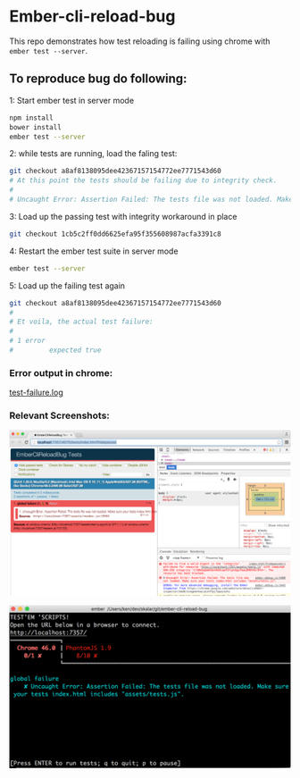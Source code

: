 # Ember-cli-reload-bug

This repo demonstrates how test reloading is failing using chrome with `ember test --server`.


## To reproduce bug do following:

1: Start ember test in server mode
```bash
npm install
bower install
ember test --server
```

2: while tests are running, load the faling test:
```bash
git checkout a8af8138095dee42367157154772ee7771543d60
# At this point the tests should be failing due to integrity check.
#
# Uncaught Error: Assertion Failed: The tests file was not loaded. Make sure your tests index.html includes "assets/tests.js"
```

3: Load up the passing test with integrity workaround in place
```bash
git checkout 1cb5c2ff0dd6625efa95f355608987acfa3391c8
```

4: Restart the ember test suite in server mode
```bash
ember test --server
```

5: Load up the failing test again
```bash
git checkout a8af8138095dee42367157154772ee7771543d60
#
# Et voila, the actual test failure:
#
# 1 error
#         expected true
```

### Error output in chrome:

[test-failure.log](test-failure.log)

### Relevant Screenshots:

![browser](https://raw.githubusercontent.com/kenglxn/ember-cli-reload-bug/master/browser.png "Browser screenshot")

![console](https://raw.githubusercontent.com/kenglxn/ember-cli-reload-bug/master/console.png "Console screenshot")
